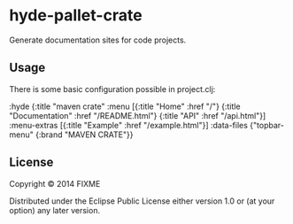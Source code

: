 # hyde-pallet-crate

Generate documentation sites for code projects.

## Usage

There is some basic configuration possible in project.clj:

  :hyde
  {:title "maven crate"
   :menu [{:title "Home" :href "/"}
          {:title "Documentation" :href "/README.html"}
          {:title "API" :href "/api.html"}]
   :menu-extras [{:title "Example" :href "/example.html"}]
   :data-files {"topbar-menu" {:brand "MAVEN CRATE"}}


## License

Copyright © 2014 FIXME

Distributed under the Eclipse Public License either version 1.0 or (at
your option) any later version.
